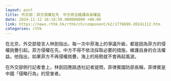 ```yaml
---
layout: post
title: 外交部：菲方侵權在先　中方依法維護自身權益
date: 2024-11-12 16:18:50.000000000 +08:00
link: https://news.rthk.hk/rthk/ch/component/k2/1778699-20241112.htm
categories: rthk
---
```


在北京，外交部發言人林劍指出，每一次中菲海上的爭議升級，都是因為菲方的侵權挑釁引起。菲方侵權在先，中方不得不依法採取必要的措施，維護自身的合法權益。他指出，如果菲方不再侵權挑釁，海上的局勢就不會再起風波。

在外交部例行記者會上，林劍回應路透社記者提問，菲律賓國防部長稱，菲律賓是中國「侵略行為」的受害者。
